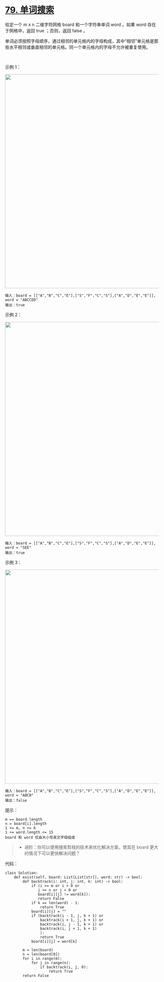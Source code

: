 # [79. 单词搜索](https://leetcode-cn.com/problems/word-search/submissions/)

给定一个 m x n 二维字符网格 board 和一个字符串单词 word 。如果 word 存在于网格中，返回 true ；否则，返回 false 。

单词必须按照字母顺序，通过相邻的单元格内的字母构成，其中“相邻”单元格是那些水平相邻或垂直相邻的单元格。同一个单元格内的字母不允许被重复使用。

 

示例 1：

<img src="https://assets.leetcode.com/uploads/2020/11/04/word2.jpg" width="700" />

```
输入：board = [["A","B","C","E"],["S","F","C","S"],["A","D","E","E"]], word = "ABCCED"
输出：true
```
示例 2：

<img src="https://assets.leetcode.com/uploads/2020/11/04/word-1.jpg" width="700"/>

```
输入：board = [["A","B","C","E"],["S","F","C","S"],["A","D","E","E"]], word = "SEE"
输出：true
```
示例 3：

<img src="https://assets.leetcode.com/uploads/2020/10/15/word3.jpg" width="700">

```
输入：board = [["A","B","C","E"],["S","F","C","S"],["A","D","E","E"]], word = "ABCB"
输出：false
```

提示：
```
m == board.length
n = board[i].length
1 <= m, n <= 6
1 <= word.length <= 15
board 和 word 仅由大小写英文字母组成
```

>- 进阶：你可以使用搜索剪枝的技术来优化解决方案，使其在 board 更大的情况下可以更快解决问题？


代码：
```python3
class Solution:
    def exist(self, board: List[List[str]], word: str) -> bool:
        def backtrack(i: int, j: int, k: int) -> bool:
            if (i >= m or i < 0 or
               j >= n or j < 0 or
               board[i][j] != word[k]):
               return False
            if k == len(word) - 1:
                return True
            board[i][j] = ""
            if (backtrack(i - 1, j, k + 1) or
                backtrack(i + 1, j, k + 1) or
                backtrack(i, j - 1, k + 1) or 
                backtrack(i, j + 1, k + 1)
                ):
                return True
            board[i][j] = word[k]

        m = len(board)
        n = len(board[0])
        for i in range(m):
            for j in range(n):
                if backtrack(i, j, 0):
                    return True
        return False
```